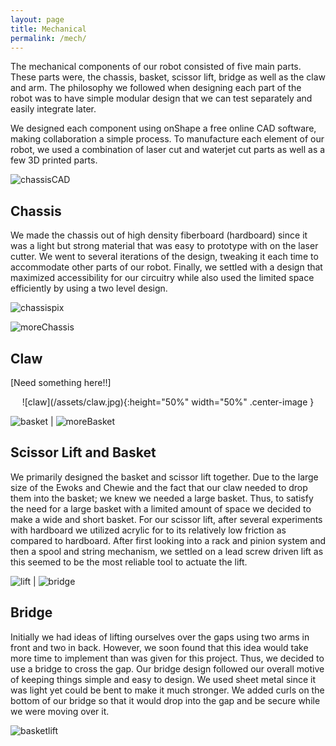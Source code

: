 ```yaml
---
layout: page
title: Mechanical
permalink: /mech/
---
```


The mechanical components of our robot consisted of five main parts. These parts were, the chassis, basket, scissor lift, bridge as well as the claw and arm. The philosophy we followed when designing each part of the robot was to have simple modular design that we can test separately and easily integrate later.

We designed each component using onShape a free online CAD software, making collaboration a simple process. To manufacture each element of our robot, we used a combination of laser cut and waterjet cut parts as well as a few 3D printed parts.  

![chassisCAD](/assets/chassis.PNG)

## Chassis

We made the chassis out of high density fiberboard (hardboard) since it was a light but strong material that was easy to prototype with on the laser cutter. We went to several iterations of the design, tweaking it each time to accommodate other parts of our robot. Finally, we settled with a design that maximized accessibility for our circuitry while also used the limited space efficiently by using a two level design.

![chassispix](/assets/popirozzi.jpg)


![moreChassis](/assets/Chassis_4.JPG)


## Claw

[Need something here!!] 

<div style="text-align:center" markdown="1">
![claw](/assets/claw.jpg){:height="50%" width="50%" .center-image }
</div>

![basket](/assets/basket.jpg)  | ![moreBasket](/assets/Chassis_6.JPG)

##  Scissor Lift and Basket

We primarily designed the basket and scissor lift together. Due to the large size of the Ewoks and Chewie and the fact that our claw needed to drop them into the basket; we knew we needed a large basket. Thus, to satisfy the need for a large basket with a limited amount of space we decided to make a wide and short basket. For our scissor lift, after several experiments with hardboard we utilized acrylic for to its relatively low friction as compared to hardboard. After first looking into a rack and pinion system and then a spool and string mechanism, we settled on a lead screw driven lift as this seemed to be the most reliable tool to actuate the lift.

![lift](/assets/lift.png) | ![bridge](/assets/bridge.jpg)

## Bridge

Initially we had ideas of lifting ourselves over the gaps using two arms in front and two in back. However, we soon found that this idea would take more time to implement than was given for this project. Thus, we decided to use a bridge to cross the gap. Our bridge design followed our overall motive of keeping things simple and easy to design. We used sheet metal since it was light yet could be bent to make it much stronger. We added curls on the bottom of our bridge so that it would drop into the gap and be secure while we were moving over it.

![basketlift](/assets/basket_and_lift.jpg)
